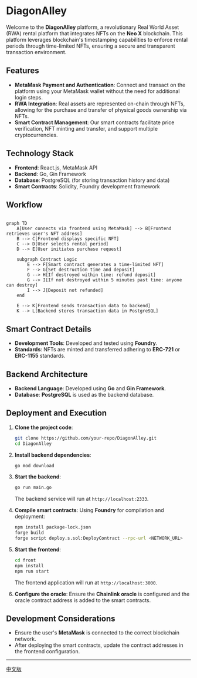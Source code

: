 # DiagonAlley

Welcome to the **DiagonAlley** platform, a revolutionary Real World Asset (RWA) rental platform that integrates NFTs on the **Neo X** blockchain. This platform leverages blockchain's timestamping capabilities to enforce rental periods through time-limited NFTs, ensuring a secure and transparent transaction environment.

## Features

- **MetaMask Payment and Authentication**: Connect and transact on the platform using your MetaMask wallet without the need for additional login steps.
- **RWA Integration**: Real assets are represented on-chain through NFTs, allowing for the purchase and transfer of physical goods ownership via NFTs.
- **Smart Contract Management**: Our smart contracts facilitate price verification, NFT minting and transfer, and support multiple cryptocurrencies.

## Technology Stack

- **Frontend**: React.js, MetaMask API
- **Backend**: Go, Gin Framework
- **Database**: PostgreSQL (for storing transaction history and data)
- **Smart Contracts**: Solidity, Foundry development framework

## Workflow



```mermaid

graph TD
    A[User connects via frontend using MetaMask] --> B[Frontend retrieves user's NFT address]
    B --> C[Frontend displays specific NFT]
    C --> D[User selects rental period]
    D --> E[User initiates purchase request]
    
    subgraph Contract Logic
        E --> F[Smart contract generates a time-limited NFT]
        F --> G[Set destruction time and deposit]
        G --> H[If destroyed within time: refund deposit]
        G --> I[If not destroyed within 5 minutes past time: anyone can destroy]
        I --> J[Deposit not refunded]
    end
    
    E --> K[Frontend sends transaction data to backend]
    K --> L[Backend stores transaction data in PostgreSQL]

```

## Smart Contract Details

- **Development Tools**: Developed and tested using **Foundry**.
- **Standards**: NFTs are minted and transferred adhering to **ERC-721** or **ERC-1155** standards.

## Backend Architecture

- **Backend Language**: Developed using **Go** and **Gin Framework**.
- **Database**: **PostgreSQL** is used as the backend database.

## Deployment and Execution

1. **Clone the project code**:
    ```bash
    git clone https://github.com/your-repo/DiagonAlley.git
    cd DiagonAlley
    ```

2. **Install backend dependencies**:
    ```bash
    go mod download
    ```

3. **Start the backend**:
    ```bash
    go run main.go
    ```
    The backend service will run at `http://localhost:2333`.

4. **Compile smart contracts**:
    Using **Foundry** for compilation and deployment:
    ```bash
    npm install package-lock.json
    forge build
    forge script deploy.s.sol:DeployContract --rpc-url <NETWORK_URL>
    ```

5. **Start the frontend**:
    ```bash
    cd front
    npm install
    npm run start
    ```
    The frontend application will run at `http://localhost:3000`.

6. **Configure the oracle**:
    Ensure the **Chainlink oracle** is configured and the oracle contract address is added to the smart contracts.

## Development Considerations

- Ensure the user's **MetaMask** is connected to the correct blockchain network.
- After deploying the smart contracts, update the contract addresses in the frontend configuration.

---

[中文版](README.zh.md)

